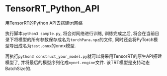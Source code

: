 # TensorRT_Python_API
用TensorRT的Python API去搭建trt网络

执行脚本`python3 sample.py`, 将会对网络进行训练, 训练完成之后, 将会在当前目录下将模型的所有参数保存成名为`torchPara.npz`的文件, 同时还会将PyTorch模型导出成名为`test.onnx`的onnx模型.

再执行`python3 construct_your_model.py`就可以将采用TensorRT的原生API搭建模型了, 并将最后的模型序列化成`mynet.engine`文件. 该TRT模型是支持动态BatchSize的.
